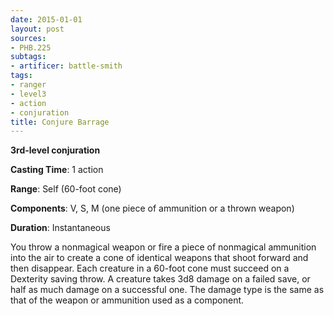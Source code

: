 ```yaml
---
date: 2015-01-01
layout: post
sources:
- PHB.225
subtags:
- artificer: battle-smith
tags:
- ranger
- level3
- action
- conjuration
title: Conjure Barrage
---
```


**3rd-level conjuration**

**Casting Time**: 1 action

**Range**: Self (60-foot cone)

**Components**: V, S, M (one piece of ammunition or a thrown weapon)

**Duration**: Instantaneous

You throw a nonmagical weapon or fire a piece of nonmagical ammunition into the air to create a cone of identical weapons that shoot forward and then disappear. Each creature in a 60-foot cone must succeed on a Dexterity saving throw. A creature takes 3d8 damage on a failed save, or half as much damage on a successful one. The damage type is the same as that of the weapon or ammunition used as a component.
